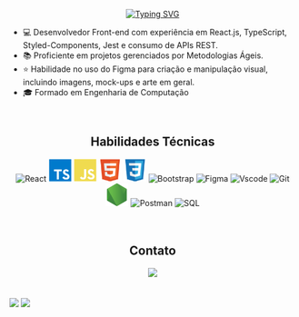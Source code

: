 <div align="center">

[![Typing SVG](https://readme-typing-svg.demolab.com?font=Fira+Code&pause=1000&center=true&random=false&width=435&lines=Ol%C3%A1%2C+eu+sou+o+Lucas;Desenvolvedor+Front-End)](https://git.io/typing-svg)

</div>

- 💻 Desenvolvedor Front-end com experiência em React.js, TypeScript, Styled-Components, Jest e consumo de APIs REST.
- 📚 Proficiente em projetos gerenciados por Metodologias Ágeis.
- ⭐ Habilidade no uso do Figma para criação e manipulação visual, incluindo imagens, mock-ups e arte em geral.
- 🎓 Formado em Engenharia de Computação

<br/> 

<div align="center">
<h2>Habilidades Técnicas</h2>
<img  alt="React" height="40" width="40" src="https://cdn.jsdelivr.net/gh/devicons/devicon/icons/react/react-original.svg" />
<img  alt="Ts" height="40" width="40" src="https://raw.githubusercontent.com/devicons/devicon/master/icons/typescript/typescript-plain.svg">
<img  alt="Js" height="40" width="40" src="https://raw.githubusercontent.com/devicons/devicon/master/icons/javascript/javascript-plain.svg">
<img  alt="HTML" height="40" width="40" src="https://raw.githubusercontent.com/devicons/devicon/master/icons/html5/html5-original.svg">
<img  alt="CSS" height="40" width="40" src="https://raw.githubusercontent.com/devicons/devicon/master/icons/css3/css3-original.svg">
<img  alt="Bootstrap" height="40" width="40" src="https://cdn.jsdelivr.net/gh/devicons/devicon/icons/bootstrap/bootstrap-original.svg" />
<img  alt="Figma" height="40" width="40" src="https://cdn.jsdelivr.net/gh/devicons/devicon/icons/figma/figma-original.svg" />
<img  alt="Vscode" height="40" width="40" src="https://cdn.jsdelivr.net/gh/devicons/devicon/icons/vscode/vscode-original.svg" />
<img  alt="Git" height="40" width="40" src="https://cdn.jsdelivr.net/gh/devicons/devicon/icons/git/git-original.svg" />
<img  alt="NodeJs" height="40" width="40" src="https://raw.githubusercontent.com/devicons/devicon/master/icons/nodejs/nodejs-original.svg">
<img  alt="Postman" height="40" width="40" src="https://www.vectorlogo.zone/logos/getpostman/getpostman-icon.svg"/> 
<img  alt="SQL" height="40" width="40" src="https://www.svgrepo.com/show/331760/sql-database-generic.svg" />
</div>

<br/> 
<br/> 

<div align="center">
  <h2>Contato</h2>
  <a href="https://github.com/INTLPiva">
  <img height="180em" src="https://github-readme-stats.vercel.app/api/top-langs/?username=INTLPiva&layout=compact&langs_count=7&theme=dracula"/>
</div>

<br/> 
<br/> 

<div align="start">
  <a href="https://www.linkedin.com/in/lucas-piva-oliveira/" target="_blank"><img src="https://img.shields.io/badge/-LinkedIn-%230077B5?style=for-the-badge&logo=linkedin&logoColor=white" target="_blank"></a> 
  <a href = "mailto:lucas.piva@gec.inatel.br"><img src="https://img.shields.io/badge/Microsoft_Outlook-0078D4?style=for-the-badge&logo=microsoft-outlook&logoColor=white" target="_blank"></a>
</div> 
</div> 
